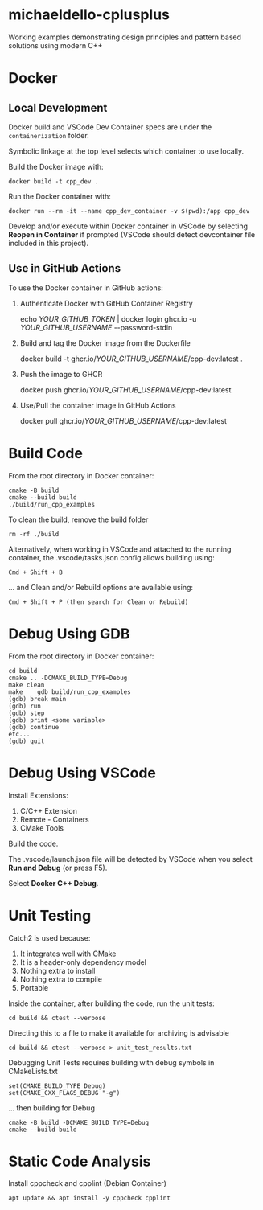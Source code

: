 # michaeldello-cplusplus

Working examples demonstrating design principles and pattern based solutions using modern C++


# Docker

## Local Development

Docker build and VSCode Dev Container specs are under the `containerization` folder.

Symbolic linkage at the top level selects which container to use locally.

Build the Docker image with:

    docker build -t cpp_dev .

Run the Docker container with:

    docker run --rm -it --name cpp_dev_container -v $(pwd):/app cpp_dev

Develop and/or execute within Docker container in VSCode by selecting **Reopen in Container** if prompted (VSCode should detect devcontainer file included in this project).

## Use in GitHub Actions

To use the Docker container in GitHub actions:

1. Authenticate Docker with GitHub Container Registry

    echo *YOUR_GITHUB_TOKEN* | docker login ghcr.io -u *YOUR_GITHUB_USERNAME* --password-stdin

1. Build and tag the Docker image from the Dockerfile

    docker build -t ghcr.io/*YOUR_GITHUB_USERNAME*/cpp-dev:latest .

1. Push the image to GHCR

    docker push ghcr.io/*YOUR_GITHUB_USERNAME*/cpp-dev:latest

1. Use/Pull the container image in GitHub Actions

    docker pull ghcr.io/*YOUR_GITHUB_USERNAME*/cpp-dev:latest


# Build Code

From the root directory in Docker container:

    cmake -B build
    cmake --build build
    ./build/run_cpp_examples

To clean the build, remove the build folder

    rm -rf ./build

Alternatively, when working in VSCode and attached to the running container, the .vscode/tasks.json config allows building using:

    Cmd + Shift + B

... and Clean and/or Rebuild options are available using:

    Cmd + Shift + P (then search for Clean or Rebuild)


# Debug Using GDB

From the root directory in Docker container:

    cd build
    cmake .. -DCMAKE_BUILD_TYPE=Debug
    make clean
    make    gdb build/run_cpp_examples
    (gdb) break main
    (gdb) run
    (gdb) step
    (gdb) print <some variable>
    (gdb) continue
    etc...
    (gdb) quit


# Debug Using VSCode

Install Extensions:

1. C/C++ Extension
1. Remote - Containers
1. CMake Tools

Build the code.

The .vscode/launch.json file will be detected by VSCode when you select **Run and Debug** (or press F5).

Select **Docker C++ Debug**.


# Unit Testing

Catch2 is used because:

1. It integrates well with CMake
1. It is a header-only dependency model
1. Nothing extra to install
1. Nothing extra to compile
1. Portable

Inside the container, after building the code, run the unit tests:

    cd build && ctest --verbose

Directing this to a file to make it available for archiving is advisable

    cd build && ctest --verbose > unit_test_results.txt

Debugging Unit Tests requires building with debug symbols in CMakeLists.txt

    set(CMAKE_BUILD_TYPE Debug)
    set(CMAKE_CXX_FLAGS_DEBUG "-g")

... then building for Debug

    cmake -B build -DCMAKE_BUILD_TYPE=Debug
    cmake --build build

# Static Code Analysis

Install cppcheck and cpplint (Debian Container)

    apt update && apt install -y cppcheck cpplint
